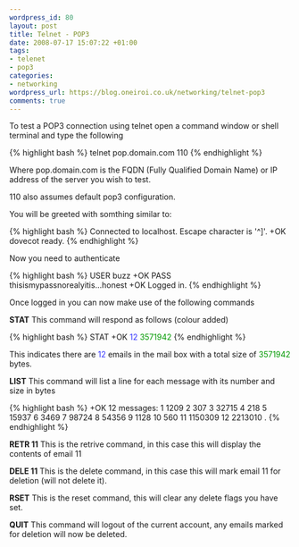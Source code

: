 ```yaml
--- 
wordpress_id: 80
layout: post
title: Telnet - POP3
date: 2008-07-17 15:07:22 +01:00
tags: 
- telenet
- pop3
categories: 
- networking
wordpress_url: https://blog.oneiroi.co.uk/networking/telnet-pop3
comments: true
---
```

To test a POP3 connection using telnet open a command window or shell terminal and type the following

{% highlight bash %}
telnet pop.domain.com 110
{% endhighlight %}

Where pop.domain.com is the FQDN (Fully Qualified Domain Name) or IP address of the server you wish to test.

110 also assumes default pop3 configuration.

You will be greeted with somthing similar to:

{% highlight bash %}
Connected to localhost.
Escape character is '^]'.
+OK dovecot ready.
{% endhighlight %}

Now you need to authenticate

{% highlight bash %}
USER buzz
+OK
PASS thisismypassnorealyitis...honest
+OK Logged in.
{% endhighlight %}

Once logged in you can now make use of the following commands

<strong>STAT</strong> This command will respond as follows (colour added)

{% highlight bash %}
STAT
+OK <span style="color: #3333ff;">12</span> <span style="color: #009900;">3571942</span>
{% endhighlight %}

This indicates there are <span style="color: #3333ff;">12</span> emails in the mail box with a total size of <span style="color: #009900;">3571942</span> bytes.

<strong>LIST</strong> This command will list a line for each message with its number and size in bytes

{% highlight bash %}
+OK 12 messages:
1 1209
2 307
3 32715
4 218
5 15937
6 3469
7 98724
8 54356
9 1128
10 560
11 1150309
12 2213010
.
{% endhighlight %}

<strong>RETR 11</strong> This is the retrive command, in this case this will display the contents of email 11

<strong>DELE 11</strong> This is the delete command, in this case this will mark email 11 for deletion (will not delete it).

<strong>RSET</strong> This is the reset command, this will clear any delete flags you have set.

<strong>QUIT</strong> This command will logout of the current account, any emails marked for deletion will now be deleted.
